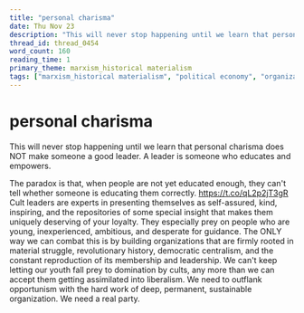 ```yaml
---
title: "personal charisma"
date: Thu Nov 23
description: "This will never stop happening until we learn that personal charisma does NOT make someone a good leader. A leader is someone who educates and empowers."
thread_id: thread_0454
word_count: 160
reading_time: 1
primary_theme: marxism_historical materialism
tags: ["marxism_historical materialism", "political economy", "organizational theory"]
---
```


# personal charisma

This will never stop happening until we learn that personal charisma does NOT make someone a good leader. A leader is someone who educates and empowers. 

The paradox is that, when people are not yet educated enough, they can't tell whether someone is educating them correctly. https://t.co/qL2p2jT3gR Cult leaders are experts in presenting themselves as self-assured, kind, inspiring, and the repositories of some special insight that makes them uniquely deserving of your loyalty. They especially prey on people who are young, inexperienced, ambitious, and desperate for guidance. The ONLY way we can combat this is by building organizations that are firmly rooted in material struggle, revolutionary history, democratic centralism, and the constant reproduction of its membership and leadership. We can't keep letting our youth fall prey to domination by cults, any more than we can accept them getting assimilated into liberalism. We need to outflank opportunism with the hard work of deep, permanent, sustainable organization. We need a real party.